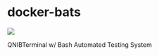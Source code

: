 # docker-bats
[![](https://badge.imagelayers.io/qnib/bats:latest.svg)](https://imagelayers.io/?images=qnib/bats:latest 'Details')

QNIBTerminal w/ Bash Automated Testing System
